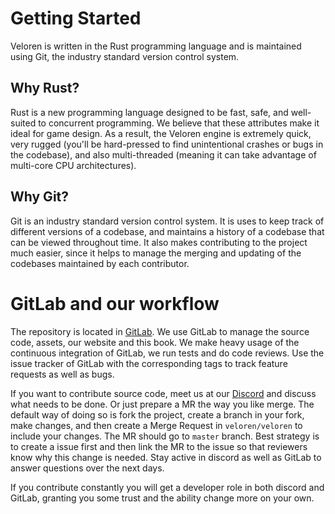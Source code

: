 # Getting Started

Veloren is written in the Rust programming language and is maintained using Git, the industry standard version control system.

## Why Rust?

Rust is a new programming language designed to be fast, safe, and well-suited to concurrent programming. We believe that these attributes make it ideal for game design. As a result, the Veloren engine is extremely quick, very rugged (you'll be hard-pressed to find unintentional crashes or bugs in the codebase), and also multi-threaded (meaning it can take advantage of multi-core CPU architectures).

## Why Git?

Git is an industry standard version control system. It is uses to keep track of different versions of a codebase, and maintains a history of a codebase that can be viewed throughout time. It also makes contributing to the project much easier, since it helps to manage the merging and updating of the codebases maintained by each contributor.

# GitLab and our workflow

The repository is located in [GitLab](https://gitlab.com/veloren/veloren.git).
We use GitLab to manage the source code, assets, our website and this book.
We make heavy usage of the continuous integration of GitLab, we run tests and do code reviews.
Use the issue tracker of GitLab with the corresponding tags to track feature requests as well as bugs.

If you want to contribute source code, meet us at our [Discord](https://discord.gg/BvQuGze) and discuss what needs to be done.
Or just prepare a MR the way you like merge.
The default way of doing so is fork the project, create a branch in your fork, make changes, and then create a Merge Request in `veloren/veloren` to include your changes.
The MR should go to `master` branch.
Best strategy is to create a issue first and then link the MR to the issue so that reviewers know why this change is needed.
Stay active in discord as well as GitLab to answer questions over the next days.

If you contribute constantly you will get a developer role in both discord and GitLab, granting you some trust and the ability change more on your own.
